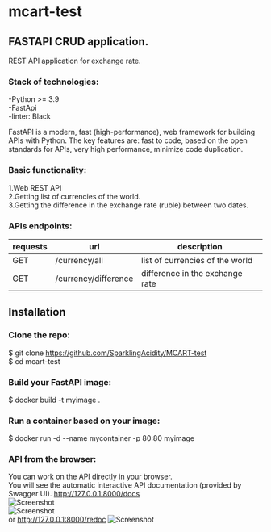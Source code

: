 # mcart-test
## FASTAPI CRUD application.
REST API application for exchange rate.<br>

### Stack of technologies:<br>
-Python >= 3.9<br>
-FastApi<br>
-linter: Black<br>

FastAPI is a modern, fast (high-performance), web framework for building APIs with Python.
The key features are: fast to code, based on the open standards for APIs,
very high performance, minimize code duplication.

### Basic functionality:<br>
1.Web REST API<br>
2.Getting list of currencies of the world.<br>
3.Getting the difference in the exchange rate (ruble) between two dates.<br>

### APIs endpoints:<br>
| requests | url | description  |
| ------- | --- | --- |
| GET | /currency/all | list of currencies of the world |
| GET | /currency/difference| difference in the exchange rate |





## Installation
### Clone the repo:<br>

$ git clone https://github.com/SparklingAcidity/MCART-test<br>
$ cd mcart-test<br>

### Build your FastAPI image:
$ docker build -t myimage . <br>

### Run a container based on your image:
$ docker run -d --name mycontainer -p 80:80 myimage <br>





### API from the browser:
You can work on the API directly in your browser.<br>
You will see the automatic interactive API documentation (provided by Swagger UI).
http://127.0.0.1:8000/docs <br>
![Screenshot](https://github.com/SparklingAcidity/MCART-test/blob/in_process/img_for_readme/1.png) <br>
![Screenshot](https://github.com/SparklingAcidity/MCART-test/blob/in_process/img_for_readme/2.png) <br>
or http://127.0.0.1:8000/redoc
![Screenshot](https://github.com/SparklingAcidity/MCART-test/blob/in_process/img_for_readme/3.png)
